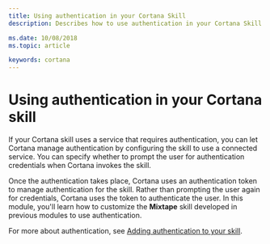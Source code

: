 ```yaml
---
title: Using authentication in your Cortana Skill
description: Describes how to use authentication in your Cortana Skill.

ms.date: 10/08/2018
ms.topic: article

keywords: cortana
---
```


# Using authentication in your Cortana skill

If your Cortana skill uses a service that requires authentication, you can let Cortana manage authentication by configuring the skill to use a connected service. You can specify whether to prompt the user for authentication credentials when Cortana invokes the skill. 

Once the authentication takes place, Cortana uses an authentication token to manage authentication for the skill. Rather than prompting the user again for credentials, Cortana uses the token to authenticate the user. In this module, you'll learn how to customize the **Mixtape** skill developed in previous modules to use authentication.

For more about authentication, see [Adding authentication to your skill](./authentication.md).
